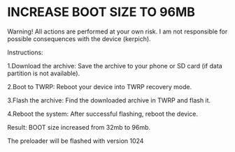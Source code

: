 # INCREASE BOOT SIZE TO 96MB
Warning! All actions are performed at your own risk. I am not responsible for possible consequences with the device (kerpich).

Instructions:

1.Download the archive: Save the archive to your phone or SD card (if data partition is not available).

2.Boot to TWRP: Reboot your device into TWRP recovery mode.

3.Flash the archive: Find the downloaded archive in TWRP and flash it.

4.Reboot the system: After successful flashing, reboot the device.

Result: BOOT size increased from 32mb to 96mb.

The preloader will be flashed with version 1024
